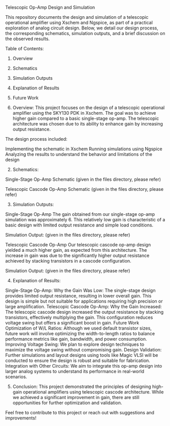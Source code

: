Telescopic Op-Amp Design and Simulation

This repository documents the design and simulation of a telescopic operational amplifier using Xschem and Ngspice, as part of a practical exploration of analog circuit design. Below, we detail our design process, the corresponding schematics, simulation outputs, and a brief discussion on the observed results.

Table of Contents:

1) Overview
2) Schematics
3) Simulation Outputs
4) Explanation of Results
5) Future Work


1) Overview:
This project focuses on the design of a telescopic operational amplifier using the SKY130 PDK in Xschem. The goal was to achieve higher gain compared to a basic single-stage op-amp. The telescopic architecture was chosen due to its ability to enhance gain by increasing output resistance.

The design process included:

Implementing the schematic in Xschem
Running simulations using Ngspice
Analyzing the results to understand the behavior and limitations of the design

2) Schematics:

Single-Stage Op-Amp Schematic
(given in the files directory, please refer)

Telescopic Cascode Op-Amp Schematic
(given in the files directory, please refer)

3) Simulation Outputs:

Single-Stage Op-Amp
The gain obtained from our single-stage op-amp simulation was approximately 6. This relatively low gain is characteristic of a basic design with limited output resistance and simple load conditions.

Simulation Output: (given in the files directory, please refer)


Telescopic Cascode Op-Amp
Our telescopic cascode op-amp design yielded a much higher gain, as expected from this architecture. The increase in gain was due to the significantly higher output resistance achieved by stacking transistors in a cascode configuration.

Simulation Output: (given in the files directory, please refer)


4) Explanation of Results:

Single-Stage Op-Amp:
Why the Gain Was Low: The single-stage design provides limited output resistance, resulting in lower overall gain. This design is simple but not suitable for applications requiring high precision or large amplification.
Telescopic Cascode Op-Amp:
Why the Gain Increased: The telescopic cascode design increased the output resistance by stacking transistors, effectively multiplying the gain. This configuration reduces voltage swing but offers a significant boost in gain.
Future Work
Optimization of W/L Ratios: Although we used default transistor sizes, future work will involve optimizing the width-to-length ratios to balance performance metrics like gain, bandwidth, and power consumption.
Improving Voltage Swing: We plan to explore design techniques to maximize the voltage swing without compromising gain.
Design Validation: Further simulations and layout designs using tools like Magic VLSI will be conducted to ensure the design is robust and suitable for fabrication.
Integration with Other Circuits: We aim to integrate this op-amp design into larger analog systems to understand its performance in real-world scenarios.

5) Conclusion:
This project demonstrated the principles of designing high-gain operational amplifiers using telescopic cascode architecture. While we achieved a significant improvement in gain, there are still opportunities for further optimization and validation.

Feel free to contribute to this project or reach out with suggestions and improvements!
